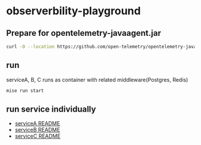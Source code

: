 # observerbility-playground

## Prepare for opentelemetry-javaagent.jar

```sh
curl -O --location https://github.com/open-telemetry/opentelemetry-java-instrumentation/releases/download/v2.16.0/opentelemetry-javaagent.jar
```

## run

serviceA, B, C runs as container with related middleware(Postgres, Redis)

```sh
mise run start
```

## run service individually

- [serviceA README](./serviceA/README.md)
- [serviceB README](./serviceB/README.md)
- [serviceC README](./serviceC/README.md)
